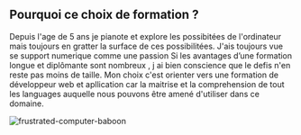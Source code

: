 <h2> Pourquoi ce choix de formation ? </h2>

  <p> 
    Depuis l'age de 5 ans je pianote et explore les possibitées de l'ordinateur mais toujours en gratter la surface de ces possibilitées. J'ais toujours vue se support numerique comme une passion  Si les avantages d’une formation longue et diplômante sont nombreux , j ai bien conscience que le defis n'en reste pas moins de taille. Mon choix c'est orienter vers une formation de développeur web et apllication car la maitrise et la comprehension de tout les languages auquelle nous pouvons être amené d'utiliser dans ce domaine. 



  </p>

![frustrated-computer-baboon](https://github.com/davidtheclark/gifs/blob/master/frustrated-computer-baboob.gif)


